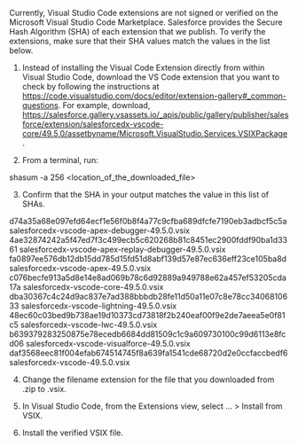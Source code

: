 Currently, Visual Studio Code extensions are not signed or verified on the
Microsoft Visual Studio Code Marketplace. Salesforce provides the Secure Hash
Algorithm (SHA) of each extension that we publish. To verify the extensions,
make sure that their SHA values match the values in the list below.

1. Instead of installing the Visual Code Extension directly from within Visual
   Studio Code, download the VS Code extension that you want to check by
   following the instructions at
   https://code.visualstudio.com/docs/editor/extension-gallery#_common-questions.
   For example, download,
   https://salesforce.gallery.vsassets.io/_apis/public/gallery/publisher/salesforce/extension/salesforcedx-vscode-core/49.5.0/assetbyname/Microsoft.VisualStudio.Services.VSIXPackage.

2. From a terminal, run:

shasum -a 256 <location_of_the_downloaded_file>

3. Confirm that the SHA in your output matches the value in this list of SHAs.

d74a35a68e097efd64ecf1e56f0b8f4a77c9cfba689dfcfe7190eb3adbcf5c5a  salesforcedx-vscode-apex-debugger-49.5.0.vsix
4ae32874242a5f47ed7f3c499ecb5c620268b81c8451ec2900fddf90ba1d3361  salesforcedx-vscode-apex-replay-debugger-49.5.0.vsix
fa0897ee576db12db15dd785d15fd51d8abf139d57e87ec636eff23ce105ba8d  salesforcedx-vscode-apex-49.5.0.vsix
c076becfe913a5d8e14e8ad069b78c6d92889a949788e62a457ef53205cda17a  salesforcedx-vscode-core-49.5.0.vsix
dba30367c4c24d9ac837e7ad388bbbdb28fe11d50a11e07c8e78cc3406810633  salesforcedx-vscode-lightning-49.5.0.vsix
48ec60c03bed9b738ae19d10373cd73818f2b240eaf00f9e2de7aeea5e0f81c5  salesforcedx-vscode-lwc-49.5.0.vsix
b639379283250875e78ecedb6684dd81509c1c9a609730100c99d6113e8fcd06  salesforcedx-vscode-visualforce-49.5.0.vsix
daf3568eec81f004efab674514745f8a639fa1541cde68720d2e0ccfaccbedf6  salesforcedx-vscode-49.5.0.vsix


4. Change the filename extension for the file that you downloaded from .zip to
.vsix.

5. In Visual Studio Code, from the Extensions view, select ... > Install from
VSIX.

6. Install the verified VSIX file.
